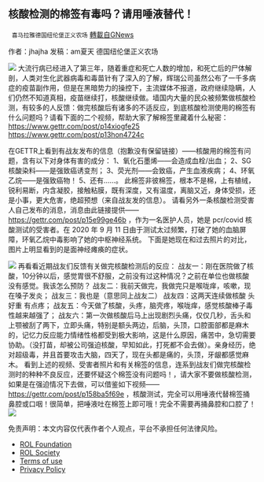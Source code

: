
## 核酸检测的棉签有毒吗？请用唾液替代！
` 喜马拉雅德国纽伦堡正义农场` [轉載自GNews](https://gnews.org/zh-hans/2384105/)

作者：jhajha
发稿：am夏天
德国纽伦堡正义农场

 ![](https://assets.gnews.org/wp-content/uploads/2022/04/Screenshot-2022-04-21-at-08.52.12.png) 
大流行病已经进入了第三年，随着重症和死亡人数的增加，和死亡后的尸体解剖，人类对生化武器病毒和毒苗针有了深入的了解，辉瑞公司虽然公布了一千多病症的疫苗副作用，但是在黑暗势力的操控下，主流媒体不报道，政府继续隐瞒，人们仍然不知道真相，疫苗继续打，核酸继续做。墙国内大量的民众被频繁做核酸检测，有较多的人反馈：做完核酸后有诸多的不适反应，到底核酸检测使用的棉签有什么问题吗？请看下面的二个视频，帮助大家了解棉签里藏着什么秘密：
https://www.gettr.com/post/p14xiogfe25
https://www.gettr.com/post/p13hon4724c
 
在GETTR上看到有战友发布的信息（抱歉没有保留链接）——核酸用的棉签有问题，含有以下对身体有害的成分： 1、氧化石墨烯——会造成血栓/出血； 2、SG核酸染料——是强致癌诱变剂； 3、荧光剂——会致癌，产生血液疾病； 4、环氧乙烷——是强致癌物！ 5、还有……。
此棉签非彼棉签，根本不是棉，上有植绒，锐利易断，内含凝胶，接触粘膜，既有深度，又有温度，离脑又近，身体受损，还是小事，更大危害，绝超预想（来自战友发的信息）。
请看另外一条核酸检测受害人自己发布的消息，消息由此链接提供—— https://gettr.com/post/p15e99ge46b ，作为一名医护人员，她是 pcr/covid 核酸测试的受害者。在 2020 年 9 月 11 日由于测试太过频繁，打破了她的血脑屏障，环氧乙烷中毒影响了她的中枢神经系统。 下面是她现在和过去照片的对比，图片上明显看到的是面神经瘫痪的症状。

 ![](https://assets.gnews.org/wp-content/uploads/2022/04/Screenshot-2022-04-21-at-08.52.22.png) 
再看看近期战友们反馈有关做完核酸检测后的反应：
战友一：刚在医院做了核酸，10分钟以后，感觉胃很不舒服，之前没有过这种情况？之前在单位也做核酸没有感觉。我该怎么预防？
战友二：我前天做完，我做完只是喉咙痒，咳嗽，现在嗓子发炎；
战友三：我也是（意思同上战友二）
战友四：这两天连续做核酸 头好重 有点疼；
战友五：今天做了核酸，头疼，脑壳疼，喉咙痒，感觉核酸棒子毒性越来越强了；
战友六：第一次做核酸后马上出现剧烈头痛，仅仅几秒，舌头和上颚被刮了两下，立即头痛，特别是额头两边，后脑，头顶，口腔面部都是麻木的，记忆力反应能力情绪性格都受到极大影响，这是什么原因，痛苦中，急切需要协助。（没打苗，却被公司强迫核酸，早知如此，打死都不会去做）。亲身经历，绝对超级毒，并且首要攻击大脑，四天了，现在头都是痛的，头顶，牙龈都感觉麻木。
看到上述的视频、受害者照片和有关棉签的信息，连系到战友们做完核酸检测时的种种不良反应，还要怀疑这个棉签没有问题吗！，请大家不要做核酸检测，如果是在强迫情况下去做，可以借鉴如下视频—— https://gettr.com/post/p158ba5f69e ，核酸测试，完全可以用唾液代替棉签捅鼻腔或口咽！很简单，把唾液吐在棉签上即可哦！完全不需要再捅鼻腔和口腔了！
 ![](https://assets.gnews.org/wp-content/uploads/2022/04/德农二维码.png) 

免责声明：本文内容仅代表作者个人观点，平台不承担任何法律风险。
  
- [ROL Foundation](https://rolfoundation.org/)
- [ROL Society](https://rolsociety.org/)
- [Terms of use](https://gnews.org/terms-of-use-3/)
- [Privacy Policy](https://gnews.org/privacy-policy/)

